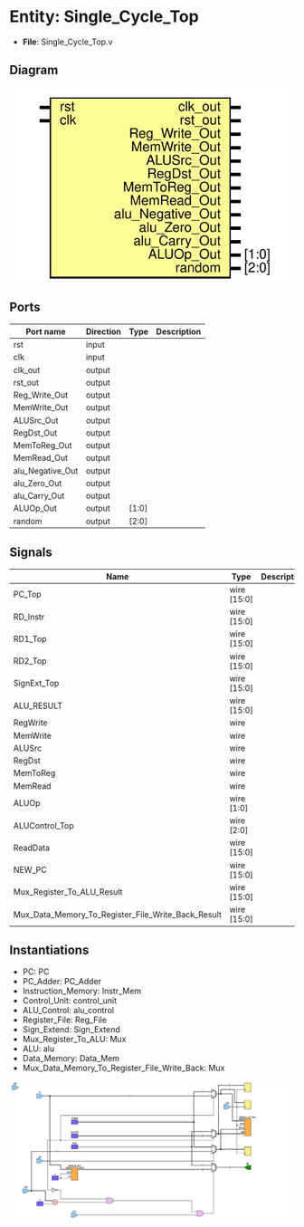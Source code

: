 # Entity: Single_Cycle_Top 

- **File**: Single_Cycle_Top.v
## Diagram

![Diagram](Single_Cycle_Top.svg "Diagram")
## Ports

| Port name        | Direction | Type  | Description |
| ---------------- | --------- | ----- | ----------- |
| rst              | input     |       |             |
| clk              | input     |       |             |
| clk_out          | output    |       |             |
| rst_out          | output    |       |             |
| Reg_Write_Out    | output    |       |             |
| MemWrite_Out     | output    |       |             |
| ALUSrc_Out       | output    |       |             |
| RegDst_Out       | output    |       |             |
| MemToReg_Out     | output    |       |             |
| MemRead_Out      | output    |       |             |
| alu_Negative_Out | output    |       |             |
| alu_Zero_Out     | output    |       |             |
| alu_Carry_Out    | output    |       |             |
| ALUOp_Out        | output    | [1:0] |             |
| random           | output    | [2:0] |             |
## Signals

| Name                                               | Type        | Description |
| -------------------------------------------------- | ----------- | ----------- |
| PC_Top                                             | wire [15:0] |             |
| RD_Instr                                           | wire [15:0] |             |
| RD1_Top                                            | wire [15:0] |             |
| RD2_Top                                            | wire [15:0] |             |
| SignExt_Top                                        | wire [15:0] |             |
| ALU_RESULT                                         | wire [15:0] |             |
| RegWrite                                           | wire        |             |
| MemWrite                                           | wire        |             |
| ALUSrc                                             | wire        |             |
| RegDst                                             | wire        |             |
| MemToReg                                           | wire        |             |
| MemRead                                            | wire        |             |
| ALUOp                                              | wire [1:0]  |             |
| ALUControl_Top                                     | wire [2:0]  |             |
| ReadData                                           | wire [15:0] |             |
| NEW_PC                                             | wire [15:0] |             |
| Mux_Register_To_ALU_Result                         | wire [15:0] |             |
| Mux_Data_Memory_To_Register_File_Write_Back_Result | wire [15:0] |             |
## Instantiations

- PC: PC
- PC_Adder: PC_Adder
- Instruction_Memory: Instr_Mem
- Control_Unit: control_unit
- ALU_Control: alu_control
- Register_File: Reg_File
- Sign_Extend: Sign_Extend
- Mux_Register_To_ALU: Mux
- ALU: alu
- Data_Memory: Data_Mem
- Mux_Data_Memory_To_Register_File_Write_Back: Mux

![Schematic](Single_Cycle_Top_Sec.svg "Diagram")